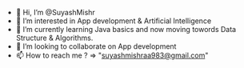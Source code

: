 - 👋 Hi, I’m @SuyashMishr
- 👀 I’m interested in App development & Artificial Intelligence
- 🌱 I’m currently learning Java basics and now moving towords Data Structure & Algorithms.
- 💞️ I’m looking to collaborate on App development
- 📫 How to reach me ? => "suyashmishraa983@gmail.com"

<!---
SuyashMishr/SuyashMishr is a ✨ special ✨ repository because its `README.md` (this file) appears on your GitHub profile.
You can click the Preview link to take a look at your changes.
--->
